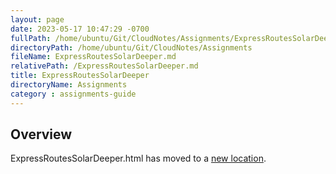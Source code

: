 ```yaml
---
layout: page
date: 2023-05-17 10:47:29 -0700
fullPath: /home/ubuntu/Git/CloudNotes/Assignments/ExpressRoutesSolarDeeper.md
directoryPath: /home/ubuntu/Git/CloudNotes/Assignments
fileName: ExpressRoutesSolarDeeper.md
relativePath: /ExpressRoutesSolarDeeper.md
title: ExpressRoutesSolarDeeper
directoryName: Assignments
category : assignments-guide
---
```


## Overview

ExpressRoutesSolarDeeper.html has moved to a [new location](/express-guide/ExpressRoutesSolarDeeper.html).
